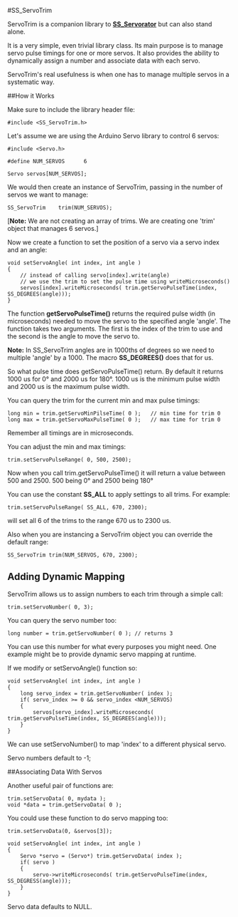 #SS_ServoTrim

ServoTrim is a companion library to [**SS_Servorator**](https://github.com/solderspot/SS_Servorator) but can also stand alone.

It is a very simple, even trivial library class. Its main purpose is to manage servo pulse timings for one or more servos. It also provides the ability to dynamically assign a number and associate data with each servo. 

ServoTrim's real usefulness is when one has to manage multiple servos in a systematic way.

##How it Works

Make sure to include the library header file:

	#include <SS_ServoTrim.h>

Let's assume we are using the Arduino Servo library to control 6 servos:

	#include <Servo.h>

	#define NUM_SERVOS		6
	
	Servo servos[NUM_SERVOS];


We would then create an instance of ServoTrim, passing in the number of servos we want to manage:

	SS_ServoTrim	trim(NUM_SERVOS);

[**Note:** We are not creating an array of trims. We are creating one 'trim' object that manages 6 servos.]

Now we create a function to set the position of a servo via a servo index and an angle:

	void setServoAngle( int index, int angle )
	{
		// instead of calling servo[index].write(angle)
		// we use the trim to set the pulse time using writeMicroseconds()
		servos[index].writeMicroseconds( trim.getServoPulseTime(index, SS_DEGREES(angle)));
	}
	
The function **getServoPulseTime()** returns the required pulse width (in microseconds) needed to move the servo to the specified angle 'angle'. The function takes two arguments. The first is the index of the trim to use and the second is the angle to move the servo to. 

**Note:** In SS_ServoTrim angles are in 1000ths of degrees so we need to multiple 'angle' by a 1000. The macro **SS_DEGREES()** does that for us.

So what pulse time does getServoPulseTime() return. By default it returns 1000 us for 0&deg; and 2000 us for 180&deg;. 1000 us is the minimum pulse width and 2000 us is the maximum pulse width.

You can query the trim for the current min and max pulse timings:

	long min = trim.getServoMinPilseTime( 0 );   // min time for trim 0
	long max = trim.getServoMaxPulseTime( 0 );   // max time for trim 0

Remember all timings are in microseconds.
	
You can adjust the min and max timings:

	trim.setServoPulseRange( 0, 500, 2500);
	
Now when you call trim.getServoPulseTime() it will return a value between 500 and 2500. 500 being 0&deg; and 2500 being 180&deg;	

You can use the constant **SS_ALL** to apply settings to all trims. For example:

	trim.setServoPulseRange( SS_ALL, 670, 2300);
	
will set all 6 of the trims to the range 670 us to 2300 us.

Also when you are instancing a ServoTrim object you can override the default range:

	SS_ServoTrim trim(NUM_SERVOS, 670, 2300);

## Adding Dynamic Mapping

ServoTrim allows us to assign numbers to each trim through a simple call:

	trim.setServoNumber( 0, 3);

You can query the servo number too:

	long number = trim.getServoNumber( 0 ); // returns 3
	
You can use this number for what every purposes you might need. One example might be to provide dynamic servo mapping at runtime.

If we modify or setServoAngle() function so:

	void setServoAngle( int index, int angle )
	{
		long servo_index = trim.getServoNumber( index );
		if( servo_index >= 0 && servo_index <NUM_SERVOS)
		{
			servos[servo_index].writeMicroseconds( trim.getServoPulseTime(index, SS_DEGREES(angle)));
		}
	}

We can use setServoNumber() to map 'index' to a different physical servo.

Servo numbers default to -1;
 
##Associating Data With Servos
 
Another useful pair of functions are:
 
	trim.setServoData( 0, mydata );
	void *data = trim.getServoData( 0 );
 	
You could use these function to do servo mapping too:

	trim.setServoData(0, &servos[3]);
	
	void setServoAngle( int index, int angle )
	{
		Servo *servo = (Servo*) trim.getServoData( index );
		if( servo )
		{
			servo->writeMicroseconds( trim.getServoPulseTime(index, SS_DEGRESS(angle)));
		}
	}
	
Servo data defaults to NULL.  	
   